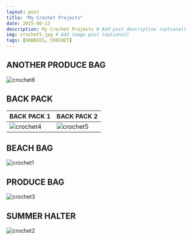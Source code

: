 ```yaml
---
layout: post
title: "My Crochet Projects"
date: 2015-06-13
description: My Crochet Projects # Add post description (optional)
img: crochet5.jpg # Add image post (optional)
tags: [HOBBIES, CROCHET]
---
```


## ANOTHER PRODUCE BAG
![crochet6](http://natgrrl.github.io/assets/img/crochet6.jpg)


## BACK PACK
BACK PACK 1 | BACK PACK 2      
----------- | ----------- 
![crochet4](http://natgrrl.github.io/assets/img/crochet4.jpg) | ![crochet5](http://natgrrl.github.io/assets/img/crochet5.jpg) 


## BEACH BAG
![crochet1](http://natgrrl.github.io/assets/img/crochet1.jpg)


## PRODUCE BAG
![crochet3](http://natgrrl.github.io/assets/img/crochet3.jpg)


## SUMMER HALTER
![crochet2](http://natgrrl.github.io/assets/img/crochet2.jpg)





